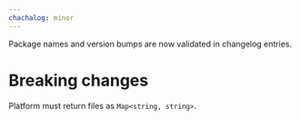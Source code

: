 ```yaml
---
chachalog: minor
---
```


Package names and version bumps are now validated in changelog entries.

# Breaking changes

Platform must return files as `Map<string, string>`.
